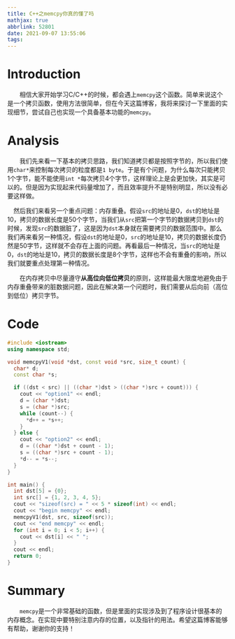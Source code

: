 ```yaml
---
title: C++之memcpy你真的懂了吗
mathjax: true
abbrlink: 52801
date: 2021-09-07 13:55:06
tags:
---
```


# Introduction

&emsp;&emsp;相信大家开始学习C/C++的时候，都会遇上`memcpy`这个函数。简单来说这个是一个拷贝函数，使用方法很简单，但在今天这篇博客，我将来探讨一下里面的实现细节，尝试自己也实现一个具备基本功能的`memcpy`。

<!-- more -->

# Analysis

&emsp;&emsp;我们先来看一下基本的拷贝思路，我们知道拷贝都是按照字节的，所以我们使用`char*`来控制每次拷贝的粒度都是`1 byte`。于是有个问题，为什么每次只能拷贝1个字节，能不能使用`int *`每次拷贝4个字节，这样理论上是会更加快，其实是可以的。但是因为实现起来代码量增加了，而且效率提升不是特别明显，所以没有必要这样做。

&emsp;然后我们来看另一个重点问题：内存重叠。假设`src`的地址是0，`dst`的地址是10，拷贝的数据长度是50个字节，当我们从`src`把第一个字节的数据拷贝到`dst`的时候，发现`src`的数据脏了，这是因为`dst`本身就在需要拷贝的数据范围中。那么我们再来看另一种情况，假设`dst`的地址是0，`src`的地址是10，拷贝的数据长度仍然是50字节，这样就不会存在上面的问题。再看最后一种情况，当`src`的地址是0，`dst`的地址是10，拷贝的数据长度是8个字节，这样也不会有重叠的影响，所以我们就要重点处理第一种情况。

&emsp;&emsp;在内存拷贝中尽量遵守**从高位向低位拷贝**的原则，这样能最大限度地避免由于内存重叠带来的脏数据问题，因此在解决第一个问题时，我们需要从后向前（高位到低位）拷贝字节。

# Code

```c++
#include <iostream>
using namespace std;

void memcpyV1(void *dst, const void *src, size_t count) {
  char* d;
  const char *s;

  if ((dst < src) || ((char *)dst > ((char *)src + count))) {
    cout << "option1" << endl;
    d = (char *)dst;
    s = (char *)src;
    while (count--) {
      *d++ = *s++;
    }
  } else {
    cout << "option2" << endl;
    d = ((char *)dst + count - 1);
    s = ((char *)src + count - 1);
    *d-- = *s--;
  }
}

int main() {
  int dst[5] = {0};
  int src[] = {1, 2, 3, 4, 5};
  cout << "sizeof(src) = " << 5 * sizeof(int) << endl;
  cout << "begin memcpy" << endl;
  memcpyV1(dst, src, sizeof(src));
  cout << "end memcpy" << endl;
  for (int i = 0; i < 5; i++) {
    cout << dst[i] << " ";
  }
  cout << endl;
  return 0;
}
```

# Summary

&emsp;&emsp;`memcpy`是一个非常基础的函数，但是里面的实现涉及到了程序设计很基本的内存概念。在实现中要特别注意内存的位置，以及指针的用法。希望这篇博客能够有帮助，谢谢你的支持！